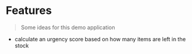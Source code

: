 # Features
> Some ideas for this demo application

- calculate an urgency score based on how many items
are left in the stock